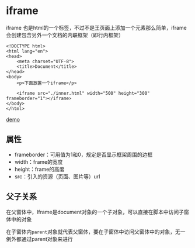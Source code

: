 # iframe

iframe 也是html的一个标签，不过不是王页面上添加一个元素那么简单，iframe 会创建包含另外一个文档的内联框架（即行内框架）

	<!DOCTYPE html>
	<html lang="en">
	<head>
		<meta charset="UTF-8">
		<title>Document</title>
	</head>
	<body>
		<p>下面放置一个iframe</p>

		<iframe src="./inner.html" width="500" height="300" frameborder="1"></iframe>
	</body>
	</html>


[demo](/demo/iframe.html)

## 属性

* frameborder：可用值为1和0，规定是否显示框架周围的边框
* width：frame的宽度
* height：frame的高度
* src：引入的资源（页面、图片等）url

## 父子关系

在父窗体中，Iframe是document对象的一个子对象，可以直接在脚本中访问子窗体中的对象

在子窗体内`parent`对象就代表父窗体，要在子窗体中访问父窗体中的对象，无一例外都通过parent对象来进行

